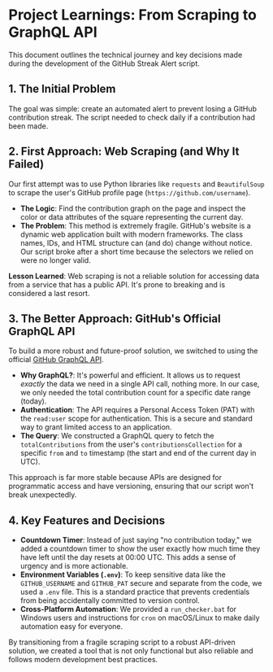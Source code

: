 # Project Learnings: From Scraping to GraphQL API

This document outlines the technical journey and key decisions made during the development of the GitHub Streak Alert script.

## 1. The Initial Problem

The goal was simple: create an automated alert to prevent losing a GitHub contribution streak. The script needed to check daily if a contribution had been made.

## 2. First Approach: Web Scraping (and Why It Failed)

Our first attempt was to use Python libraries like `requests` and `BeautifulSoup` to scrape the user's GitHub profile page (`https://github.com/username`).

-   **The Logic**: Find the contribution graph on the page and inspect the color or data attributes of the square representing the current day.
-   **The Problem**: This method is extremely fragile. GitHub's website is a dynamic web application built with modern frameworks. The class names, IDs, and HTML structure can (and do) change without notice. Our script broke after a short time because the selectors we relied on were no longer valid.

**Lesson Learned**: Web scraping is not a reliable solution for accessing data from a service that has a public API. It's prone to breaking and is considered a last resort.

## 3. The Better Approach: GitHub's Official GraphQL API

To build a more robust and future-proof solution, we switched to using the official [GitHub GraphQL API](https://docs.github.com/en/graphql).

-   **Why GraphQL?**: It's powerful and efficient. It allows us to request *exactly* the data we need in a single API call, nothing more. In our case, we only needed the total contribution count for a specific date range (today).
-   **Authentication**: The API requires a Personal Access Token (PAT) with the `read:user` scope for authentication. This is a secure and standard way to grant limited access to an application.
-   **The Query**: We constructed a GraphQL query to fetch the `totalContributions` from the user's `contributionsCollection` for a specific `from` and `to` timestamp (the start and end of the current day in UTC).

This approach is far more stable because APIs are designed for programmatic access and have versioning, ensuring that our script won't break unexpectedly.

## 4. Key Features and Decisions

-   **Countdown Timer**: Instead of just saying "no contribution today," we added a countdown timer to show the user exactly how much time they have left until the day resets at 00:00 UTC. This adds a sense of urgency and is more actionable.
-   **Environment Variables (`.env`)**: To keep sensitive data like the `GITHUB_USERNAME` and `GITHUB_PAT` secure and separate from the code, we used a `.env` file. This is a standard practice that prevents credentials from being accidentally committed to version control.
-   **Cross-Platform Automation**: We provided a `run_checker.bat` for Windows users and instructions for `cron` on macOS/Linux to make daily automation easy for everyone.

By transitioning from a fragile scraping script to a robust API-driven solution, we created a tool that is not only functional but also reliable and follows modern development best practices.
